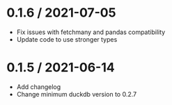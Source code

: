 0.1.6 / 2021-07-05
===================

  * Fix issues with fetchmany and pandas compatibility
  * Update code to use stronger types

0.1.5 / 2021-06-14
===================

  * Add changelog
  * Change minimum duckdb version to 0.2.7
